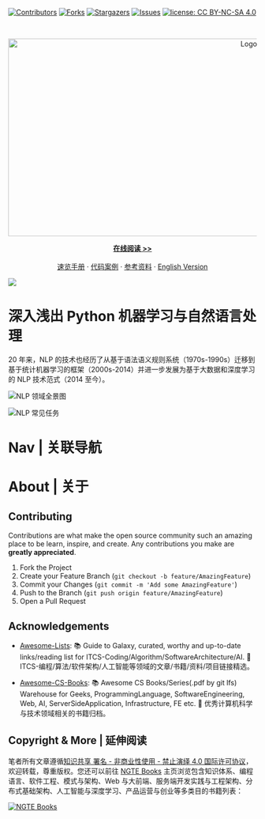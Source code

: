 [![Contributors][contributors-shield]][contributors-url]
[![Forks][forks-shield]][forks-url]
[![Stargazers][stars-shield]][stars-url]
[![Issues][issues-shield]][issues-url]
[![license: CC BY-NC-SA 4.0](https://img.shields.io/badge/license-CC%20BY--NC--SA%204.0-lightgrey.svg)][license-url]

<!-- PROJECT LOGO -->
<br />
<p align="center">
  <a href="https://github.com/wx-chevalier/NLP-Series">
    <img src="https://ngte-superbed.oss-cn-beijing.aliyuncs.com/item/header.svg" alt="Logo" style="width: 100vw;height: 400px" />
  </a>

  <p align="center">
    <a href="https://ng-tech.icu/books/NLP-Series"><strong>在线阅读 >> </strong></a>
    <br />
    <br />
    <a href="https://github.com/wx-chevalier/Awesome-CheatSheets">速览手册</a>
    ·
    <a href="./examples">代码案例</a>
    ·
       <a href="https://github.com/wx-chevalier/Awesome-Lists">参考资料</a>
    ·
    <a href="./README.en.md">English Version</a>

  </p>
</p>

<!-- ABOUT THE PROJECT -->

![](http://nebula.wsimg.com/9231017c407c70957eb3f708365e7a49?AccessKeyId=05106B70AA8440180999&disposition=0&alloworigin=1)

# 深入浅出 Python 机器学习与自然语言处理

20 年来，NLP 的技术也经历了从基于语法语义规则系统（1970s-1990s）迁移到基于统计机器学习的框架（2000s-2014）并进一步发展为基于大数据和深度学习的 NLP 技术范式（2014 至今）。

![NLP 领域全景图](https://ngte-superbed.oss-cn-beijing.aliyuncs.com/item/20230224144750.png)

![NLP 常见任务](https://ngte-superbed.oss-cn-beijing.aliyuncs.com/item/%E8%87%AA%E7%84%B6%E8%AF%AD%E8%A8%80%E5%A4%84%E7%90%86%20%E4%BB%BB%E5%8A%A1%E5%88%86%E7%B1%BB.png)

# Nav | 关联导航

# About | 关于

<!-- CONTRIBUTING -->

## Contributing

Contributions are what make the open source community such an amazing place to be learn, inspire, and create. Any contributions you make are **greatly appreciated**.

1. Fork the Project
2. Create your Feature Branch (`git checkout -b feature/AmazingFeature`)
3. Commit your Changes (`git commit -m 'Add some AmazingFeature'`)
4. Push to the Branch (`git push origin feature/AmazingFeature`)
5. Open a Pull Request

<!-- ACKNOWLEDGEMENTS -->

## Acknowledgements

- [Awesome-Lists](https://github.com/wx-chevalier/Awesome-Lists): 📚 Guide to Galaxy, curated, worthy and up-to-date links/reading list for ITCS-Coding/Algorithm/SoftwareArchitecture/AI. 💫 ITCS-编程/算法/软件架构/人工智能等领域的文章/书籍/资料/项目链接精选。

- [Awesome-CS-Books](https://github.com/wx-chevalier/Awesome-CS-Books): :books: Awesome CS Books/Series(.pdf by git lfs) Warehouse for Geeks, ProgrammingLanguage, SoftwareEngineering, Web, AI, ServerSideApplication, Infrastructure, FE etc. :dizzy: 优秀计算机科学与技术领域相关的书籍归档。

## Copyright & More | 延伸阅读

笔者所有文章遵循[知识共享 署名 - 非商业性使用 - 禁止演绎 4.0 国际许可协议](https://creativecommons.org/licenses/by-nc-nd/4.0/deed.zh)，欢迎转载，尊重版权。您还可以前往 [NGTE Books](https://ng-tech.icu/books-gallery/) 主页浏览包含知识体系、编程语言、软件工程、模式与架构、Web 与大前端、服务端开发实践与工程架构、分布式基础架构、人工智能与深度学习、产品运营与创业等多类目的书籍列表：

[![NGTE Books](https://s2.ax1x.com/2020/01/18/19uXtI.png)](https://ng-tech.icu/books-gallery/)

<!-- MARKDOWN LINKS & IMAGES -->
<!-- https://www.markdownguide.org/basic-syntax/#reference-style-links -->

[contributors-shield]: https://img.shields.io/github/contributors/wx-chevalier/NLP-Series.svg?style=flat-square
[contributors-url]: https://github.com/wx-chevalier/NLP-Series/graphs/contributors
[forks-shield]: https://img.shields.io/github/forks/wx-chevalier/NLP-Series.svg?style=flat-square
[forks-url]: https://github.com/wx-chevalier/NLP-Series/network/members
[stars-shield]: https://img.shields.io/github/stars/wx-chevalier/NLP-Series.svg?style=flat-square
[stars-url]: https://github.com/wx-chevalier/NLP-Series/stargazers
[issues-shield]: https://img.shields.io/github/issues/wx-chevalier/NLP-Series.svg?style=flat-square
[issues-url]: https://github.com/wx-chevalier/NLP-Series/issues
[license-shield]: https://img.shields.io/github/license/wx-chevalier/NLP-Series.svg?style=flat-square
[license-url]: https://github.com/wx-chevalier/NLP-Series/blob/master/LICENSE.txt
